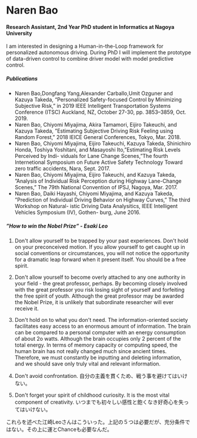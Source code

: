 # Naren Bao

#### Research Assistant, 2nd Year PhD student in Informatics at Nagoya University

I am interested in designing a Human-in-the-Loop framework for personalized autonomous driving. During PhD I will implement the prototype of data-driven control to combine driver model with model predictive control.


##### Publications

- Naren Bao,Dongfang Yang,Alexander Carballo,Umit Ozguner and Kazuya Takeda, “Personalized Safety-focused Control by Minimizing Subjective Risk,” in 2019 IEEE Intelligent Transportation Systems Conference (ITSC) Auckland, NZ, October 27-30, pp. 3853–3859, Oct. 2019.
- Naren Bao, Chiyomi Miyajima, Akira Tamamori, Eijiro Takeuchi, and Kazuya Takeda, ”Estimating Subjective Driving Risk Feeling using Random Forest,” 2018 IEICE General Conferences, Tokyo, Mar. 2018. 
- Naren Bao, Chiyomi Miyajima, Eijiro Takeuchi, Kazuya Takeda, Shinichiro Honda, Toshiya Yoshitani, and Masayoshi Ito,”Estimating Risk Levels Perceived by Indi- viduals for Lane Change Scenes,”The fourth Internetional Symposium on Future Active Safety Technology Toward zero traffic accidents, Nara, Sept. 2017. 
- Naren Bao, Chiyomi Miyajima, Eijiro Takeuchi, and Kazuya Takeda, ”Analysis of Individual Risk Perception during Highway Lane-Change Scenes,” The 79th National Convention of IPSJ, Nagoya, Mar. 2017. 
- Naren Bao, Daiki Hayashi, Chiyomi Miyajima, and Kazuya Takeda, ”Prediction of Individual Driving Behavior on Highway Curves,” The third Workshop on Natural- istic Driving Data Analysitics, IEEE Intelligent Vehicles Symposium (IV), Gothen- burg, June 2016. 

##### ”How to win the Nobel Prize” - Esaki Leo

1. Don't allow yourself to be trapped by your past experiences. Don't hold on your preconceived motion. If you allow yourself to get caught up in social conventions or circumstances, you will not notice the opportunity for a dramatic leap forward when it present itself. You should be a free spirit.

2. Don't allow yourself to become overly attached to any one authority in your field - the great professor, perhaps. By becoming closely involved with the great professor you risk losing sight of yourself and forfeiting the free spirit of youth. Although the great professor may be awarded the Nobel Prize, it is unlikely that subordinate researcher will ever receive it.

3. Don't hold on to what you don't need. The information-oriented society facilitates easy access to an enormous amount of information. The brain can be compared to a personal computer with an energy consumption of about 2o watts. Although the brain occupies only 2 percent of the total energy. In terms of memory capacity or computing speed, the human brain has not really changed much since ancient times. Therefore, we must constantly be inputting and deleting information, and we should save only truly vital and relevant information. 

4. Don't avoid confrontation. 自分の主義を貫くため、戦う事を避けてはいけない。

5. Don't forget your spirit of childhood curiosity. It is the most vital component of creativity. いつまでも初々しい感性と飽くなき好奇心を失ってはいけない。

これらを述べた江崎Leoさんはこういった。上記の５つは必要だが、充分条件ではない。その上に運とChanceも必要なんだ。
